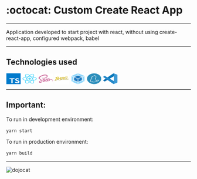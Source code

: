 # :octocat: Custom Create React App
---

Application developed to start project with react, without using create-react-app, configured webpack, babel

---

## Technologies used
<div style="display:inline-block">
<img align="center" alt="React" height="30" width="40" src="https://raw.githubusercontent.com/devicons/devicon/master/icons/typescript/typescript-original.svg">
<img align="center" alt="React" height="30" width="40" src="https://raw.githubusercontent.com/devicons/devicon/master/icons/react/react-original.svg">
<img align="center" alt="SASS" height="30" width="40" src="https://raw.githubusercontent.com/devicons/devicon/master/icons/sass/sass-original.svg">
<img align="center" alt="SASS" height="30" width="40" src="https://raw.githubusercontent.com/devicons/devicon/master/icons/babel/babel-original.svg">
<img align="center" alt="SASS" height="30" width="40" src="https://raw.githubusercontent.com/devicons/devicon/master/icons/webpack/webpack-original.svg">
<img align="center" alt="SASS" height="30" width="40" src="https://raw.githubusercontent.com/devicons/devicon/master/icons/yarn/yarn-original.svg">
<img align="center" alt="SASS" height="30" width="40" src="https://raw.githubusercontent.com/devicons/devicon/master/icons/vscode/vscode-original.svg">
</div>

---

## Important:

To run in development environment:
```zsh
yarn start
```

To run in production environment:
```zsh
yarn build
```

---

![dojocat](https://octodex.github.com/images/daftpunktocat-guy.gif)
